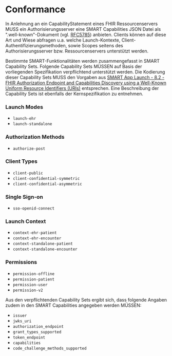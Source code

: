 # Conformance

In Anlehnung an ein CapabilityStatement eines FHIR Ressourcenservers MUSS ein Authorisierungsserver eine SMART Capabilities JSON Datei als ".well-known"-Dokument (vgl. [RFC5785](https://datatracker.ietf.org/doc/html/rfc5785)) anbieten. Clients können auf diese Art und Wiese abfragen u.a. welche Launch-Kontexte, Client-Authentifizierungsmethoden, sowie Scopes seitens des Authorisierungsserver bzw. Ressourcenservers unterstützt werden.

Bestimmte SMART-Funktionalitäten werden zusammengefasst in SMART Capability Sets. Folgende Capability Sets MÜSSEN auf Basis der vorliegenden Spezifikation verpflichtend unterstützt werden. Die Kodierung dieser Capability Sets MUSS den Vorgaben aus [SMART App Launch - 8.2 - FHIR Authorization Endpoint and Capabilities Discovery using a Well-Known Uniform Resource Identifiers (URIs)](https://hl7.org/fhir/smart-app-launch/STU2/conformance.html#using-well-known) entsprechen. Eine Beschreibung der Capability Sets ist ebenfalls der Kernspezifikation zu entnehmen.

### Launch Modes

* ```launch-ehr```
* ```launch-standalone```

### Authorization Methods

* ```authorize-post```

### Client Types
   
* ```client-public```
* ```client-confidential-symmetric```
* ```client-confidential-asymmetric```

### Single Sign-on

* ```sso-openid-connect```

### Launch Context
    
* ```context-ehr-patient```
* ```context-ehr-encounter```
* ```context-standalone-patient```
* ```context-standalone-encounter```

### Permissions
    
* ```permission-offline```
* ```permission-patient```
* ```permission-user```
* ```permission-v2```

Aus den verpflichtenden Capability Sets ergibt sich, dass folgende Angaben zudem in den SMART Capabilities angegeben werden MÜSSEN:

* ```issuer```
* ```jwks_uri```
* ```authorization_endpoint```
* ```grant_types_supported```
* ```token_endpoint```
* ```capabilities```
* ```code_challenge_methods_supported```